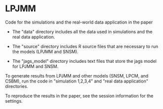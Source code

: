 # LPJMM
Code for the simulations and the real-world data application in the paper

- The "data" directory includes all the data used in simulations and the real data application.

- The "source" directory includes R source files that are necessary to run the models (LPJMM and SNSM).

- The "jags_model" directory includes text files that store the jags model for LPJMM and SNSM.

To generate results from LPJMM and other models (SNSM, LPCM, and CSBM), run the code in "simulation 1,2,3,4" and "real data application" directories. 

To reproduce the results in the paper, see the session information for the settings.
